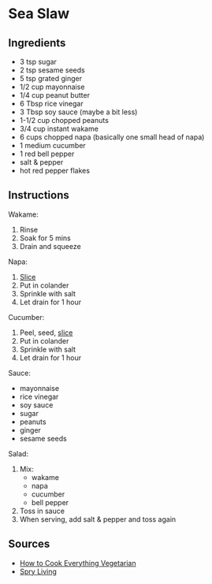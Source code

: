 # Sea Slaw

## Ingredients

- 3 tsp sugar
- 2 tsp sesame seeds
- 5 tsp grated ginger
- 1/2 cup mayonnaise
- 1/4 cup peanut butter
- 6 Tbsp rice vinegar
- 3 Tbsp soy sauce (maybe a bit less)
- 1-1/2 cup chopped peanuts
- 3/4 cup instant wakame
- 6 cups chopped napa (basically one small head of napa)
- 1 medium cucumber
- 1 red bell pepper
- salt & pepper
- hot red pepper flakes

## Instructions

Wakame:

1. Rinse
1. Soak for 5 mins
1. Drain and squeeze

Napa:

1. [Slice](https://www.youtube.com/watch?v=G508ZzInOhc)
1. Put in colander
1. Sprinkle with salt
1. Let drain for 1 hour

Cucumber:

1. Peel, seed, [slice](https://www.youtube.com/watch?v=uNHeBequxi4)
1. Put in colander
1. Sprinkle with salt
1. Let drain for 1 hour

Sauce:

- mayonnaise
- rice vinegar
- soy sauce
- sugar
- peanuts
- ginger
- sesame seeds

Salad:

1. Mix:
   - wakame
   - napa
   - cucumber
   - bell pepper
1. Toss in sauce
1. When serving, add salt & pepper and toss again

## Sources

- [How to Cook Everything Vegetarian](https://www.amazon.com/dp/0764524836)
- [Spry Living](http://spryliving.com/recipes/sea-slaw/)
